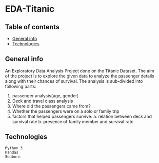 # EDA-Titanic

## Table of contents
* [General info](#general_info)
* [Technologies](#technologies)

## General info
  An Exploratory Data Analysis Project done on the Titanic Dataset.
  The aim of the project is to explore the given data to analyze the passenger details along with their chances of survival.
  The analysis is sub-divided into following parts:
  1. passenger analysis(age, gender)
  2. Deck and travel class analysis
  3. Where did the passengers came from?
  4. Whether the passengers were on a solo or family trip
  5. factors that helped passengers survive:
      a. relation between deck and survival rate
      b. presence of family member and survival rate

## Technologies
    Python 3
    Pandas
    Seaborn
